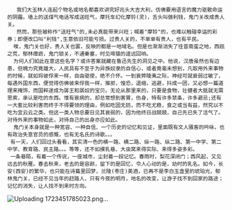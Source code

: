        我们大玉林人连起个物名或地名都喜欢讲究好兆头大吉大利，仿佛要用语言的魔力驱散命运的阴霾。墙上的送煤气电话写成送旺气，摩托车幻化摩铃(灵)，舌头叫做利钱，鬼门关改成贵人关。
       然而，那些被称作"送旺气"的,未必真能带来兴旺；喊着"摩铃"的，也难以触碰幸运的彩券；即便改口叫"利钱",生意依旧可能亏损。过贵人关的，不单单有贵人，也有平民。
      唉，鬼门关也好，贵人关也罢，反映的都是一地域名。但是也渐渐消失了往昔南蛮之地，西瓯之荒，郁林瘴疬，鬼门锁关，不通秦塞，时见啼猿的遥远回响。
      为何人们如此在意这些名字？或许答案就藏在鲁迅先生的洞见之中。他说，汉唐虽然也有边患，但魄力究竟雄大，人民具有不至于为异族奴隶的自信心，或者竟毫未想到，凡取用外来事物的时候，就如将彼俘来一样，自由驱使，绝不介怀。一到衰弊陵夷之际，神经可就衰弱过敏了，每遇外国东西，便觉得仿佛彼来俘我一样，推拒，惶恐，退缩，逃避，抖成一团，又必想一篇道理来掩饰，而国粹遂成为孱王和孱奴的宝贝。无论从那里来的，只要是食物，壮健者大抵就无需思索，承认是吃的东西。惟有衰病的，却总常想到害胃，伤身，特有许多禁条，许多避忌;还有一大套比较利害而终于不得要领的理由，例如吃固无妨，而不吃尤稳，食之或当有益，然究以不吃为宜云云之类。但这一类人物总要日见其衰弱的，因为他终日战兢兢，自己先已失了活气了。对待外来的事物如此，对待自己的出身亦应如此。
      鬼门关本身就是一种宽容、一种自信、一个历史的记忆和见证，里面既有文人骚客的吟咏，也有政治失意官员的感慨，也有无名氏的诗歌。。。
     有一天，人们回过头看看，其实清一色的横一路、横二路、纵一路、纵二路、第一中学、第二中学、教育路、民主路。。。等等，还不如摸乳巷、大虫窝来得实际、来得多姿多彩。
     一条巷陌，有着一个传说，一座城市，尘封着一段记忆。春雨时，梨花深闭门；西风起，又见远去的秋雁。春去秋来，老去的是容颜，留下的是回忆，令人心动的是，幼时的乳名。如今，长安(西安)的繁华，也只能在诗篇里回梦，兰陵(枣庄)美酒，已再不是李白玉盏里的琥珀光，郁林鬼门关，已经不见当年的赶路人，只有今夜的明月，地名的改变，让游子找不到回家的路途；记忆的消失，让人找不到来时方向。

![Uploading 1723451785023.png…]()


       